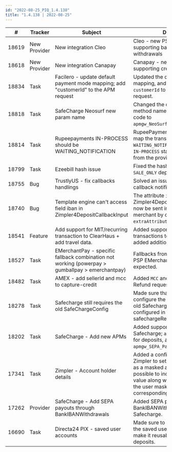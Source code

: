 ```yaml
---
id: "2022-08-25_PIQ_1.4.138"
title: "1.4.138 | 2022-08-25"
---
```


| #     | Tracker     | Subject   | Description    |
|-------|-------------|-----------|----------------|
| 18619 | New Provider | New integration Cleo | Cleo - new PSP integration supporting bank deposits and withdrawals | 
| 18618 | New Provider | New integration Canapay  | Canapay - new PSP integration supporting creditcard 3DS deposits | 
| 18834 | Task | Facilero - update default payment mode mapping; add "customerId" to the APM request | Updated the default payment mode mapping, and added the parameter `customerId` to the Facilero APM request. | 
| 18818 | Task | SafeCharge Neosurf new param name | Changed the old Neosurf parameter method name (`apmgw_Neosurf`) in our code to `apmgw_NeoSurf_Direct_Integration_`. | 
| 18814 | Task | Rupeepayments IN-PROCESS should be WAITING_NOTIFICATION | RupeePayments - Made sure to map the transaction status as `WAITING_NOTIFICATION` in case the `IN-PROCESS` status code is received from the provider. | 
| 18799 | Task | Ezeebill hash issue | Fixed the hash generation for `SALE_ONLY` deposit type. | 
| 18755 | Bug | TrustlyUS - fix callbacks handlings | Solved an issue with the handling of callback notifications for TrustlyUS. | 
| 18740 | Bug | Template engine can't access field iban in Zimpler4DepositCallbackInput | The attribute `iban` in Zimpler4DepositCallbackInput can now be sent in attributes to the merchant by configuring it in the `extraAttributes` in MechantConfig. | 
| 18541 | Feature | Add support for MIT/recurring transaction to ClearHaus + add travel data. | Added support for MIT/recurring transactions to ClearHaus, and added additional travel data. | 
| 18527 | Task | EMerchantPay - specific fallback combination not working (powerpay > gumballpay > emerchantpay) | Fallbacks from 3DS to 3DS2 with PSP EMerchantPay now work as expected. | 
| 18482 | Task | AMEX - add sellerId and mcc to capture-credit | Added `MCC` and `SellerId` fields to the Refund requests for AMEX. | 
| 18278 | Task | Safecharge still requires the old SafeChargeConfig | Made sure that you don't need to configure the PSP account in the old SafechargeConfig, if it's already configured in the new safechargeRestConfig. | 
| 18202 | Task | SafeCharge - Add new APMs | Added support for new APMs via Safecharge; `apmgw_Finnish_Banks` for deposits, and `apmgw_SEPA_Payouts` for withdrawals. | 
| 17341 | Task | Zimpler - Account holder details | Added a configurable parameter for Zimpler to set account the number as a masked account. It is also possible to include the address value along with account number in the user masked account by setting corresponding config parameter. | 
| 17262 | Provider | SafeCharge - Add SEPA payouts through BankIBANWithdrawals | Added SEPA payouts through BankIBANWithdrawals via Safecharge. | 
| 16690 | Task | Directa24 PIX - saved user accounts | Made sure to save user values in the saved user PSP account to make it reusable for subsequent deposits. | 
